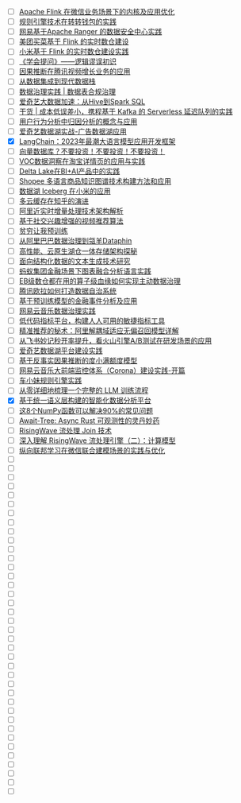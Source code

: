 - [ ] [Apache Flink 在微信业务场景下的内核及应用优化](https://mp.weixin.qq.com/s/kVsyDaGXLG3KWQgX4bAYAg)
- [ ] [规则引擎技术在转转钱包的实践](https://mp.weixin.qq.com/s/UUeADomezv5E-42n79vLng)
- [ ] [网易基于Apache Ranger 的数据安全中心实践](https://mp.weixin.qq.com/s/qqq9BYf-HLK6wZM2TuHAPw)
- [ ] [美团买菜基于 Flink 的实时数仓建设](https://mp.weixin.qq.com/s/XTd5KVESrZgTcmoR6upcPg)
- [ ] [小米基于 Flink 的实时数仓建设实践](https://mp.weixin.qq.com/s/FqmIynf3ap0VBElxvRYAew)
- [ ] [《学会提问》——逻辑谬误初识](https://mp.weixin.qq.com/s/KrbbnFlcJ2TNyLdHienbnw)
- [ ] [因果推断在腾讯视频增长业务的应用](https://mp.weixin.qq.com/s/Dh5Fqy_KSJD3psUdFkWo7Q)
- [ ] [从数据集成到现代数据栈](https://mp.weixin.qq.com/s/HH1w-imIIOhEBu1GqYwkCw)
- [ ] [数据治理实践 | 数据表合规治理](https://mp.weixin.qq.com/s/5ImY5niYNOb_VpicUcasCg)
- [ ] [爱奇艺大数据加速：从Hive到Spark SQL](https://mp.weixin.qq.com/s/DkT6pGMEOnkentqbOUgTlQ)
- [ ] [干货 | 成本低误差小，携程基于 Kafka 的 Serverless 延迟队列的实践](https://mp.weixin.qq.com/s/HJRLVTNNrRH-u6zPx7R_mA)
- [ ] [用户行为分析中归因分析的概念与应用](https://mp.weixin.qq.com/s/1vQNRVPVOHcVkSL1osxJ7g)
- [ ] [爱奇艺数据湖实战-广告数据湖应用](https://mp.weixin.qq.com/s/8qk4VkBksFpY78JEiiwhgQ)
- [x] [LangChain：2023年最潮大语言模型应用开发框架](https://smartsi.blog.csdn.net/article/details/134217073)
- [ ] [向量数据库？不要投资！不要投资！不要投资！](https://mp.weixin.qq.com/s/gGptu_zoT4lJbZ9-4fQzzg)
- [ ] [VOC数据洞察在淘宝详情页的应用与实践](https://mp.weixin.qq.com/s/Nmay3v6DPFGbKTaZqLfUYQ)
- [ ] [Delta Lake在BI+AI产品中的实践](https://mp.weixin.qq.com/s/8GnnxVgb4hNvAzvmXLG3BQ)
- [ ] [Shopee 多语言商品知识图谱技术构建方法和应用](https://mp.weixin.qq.com/s/AmBRkWNjRoz7Bq22HFJEzQ)
- [ ] [数据湖 Iceberg 在小米的应用](https://mp.weixin.qq.com/s/5PyfS7c8Y9sUdQKKRayN0g)
- [ ] [多云缓存在知乎的演进](https://mp.weixin.qq.com/s/Pcvoa9ZSAO_XSLoiyhAeRA)
- [ ] [阿里近实时增量处理技术架构解析](https://mp.weixin.qq.com/s/JiNrYvUVZ1YYXvETmw6LWA)
- [ ] [基于社交兴趣增强的视频推荐算法](https://mp.weixin.qq.com/s/2Ao6ChYRmGtDU8LeE_HrBQ)
- [ ] [贫穷让我预训练](https://mp.weixin.qq.com/s/Mn6gO_RVbRrN-9LAa-hQxg)
- [ ] [从阿里巴巴数据治理到瓴羊Dataphin](https://mp.weixin.qq.com/s/IKgDwyG8t80lJ06fLLTwcA)
- [ ] [高性能、云原生湖仓一体存储架构探秘](https://mp.weixin.qq.com/s/BsMlJesI3Rc0gqEptBIjsw)
- [ ] [面向结构化数据的文本生成技术研究](https://mp.weixin.qq.com/s/hJwfpV7pVBsLI1SC8r-ONQ)
- [ ] [蚂蚁集团金融场景下图表融合分析语言实践](https://mp.weixin.qq.com/s/Msxxm6GYwbi8Ma4Or7t_0Q)
- [ ] [EB级数仓都在用的算子级血缘如何实现主动数据治理](https://mp.weixin.qq.com/s/_N4eYJt5bS1nNn9APM2A6A)
- [ ] [腾讯欧拉如何打造数据自治系统](https://mp.weixin.qq.com/s/KT3oYqbVScQgHv9r1wvuTw)
- [ ] [基于预训练模型的金融事件分析及应用](https://mp.weixin.qq.com/s/tM-Lz89XU2CqCHHXAJgk2Q)
- [ ] [网易云音乐数据治理实践](https://mp.weixin.qq.com/s/XH50ICSfpgwgSpkb5IQmYA)
- [ ] [低代码指标平台，构建人人可用的敏捷指标工具](https://mp.weixin.qq.com/s/vbY66PIPT3_xM1s8UgxIqQ)
- [ ] [精准推荐的秘术：阿里解耦域适应无偏召回模型详解](https://mp.weixin.qq.com/s/0Cbc3aAYTeFqLDutLBXJmA)
- [ ] [从飞书妙记秒开率提升，看火山引擎A/B测试在研发场景的应用](https://mp.weixin.qq.com/s/KBEE8pYsT7f_KR5NGCge_A)
- [ ] [爱奇艺数据湖平台建设实践](https://mp.weixin.qq.com/s/k2rFAKzXLhcpBuKigClASQ)
- [ ] [基于反事实因果推断的度小满额度模型](https://mp.weixin.qq.com/s/qTzhyvtYEENbUZ1ktUyKNg)
- [ ] [网易云音乐大前端监控体系（Corona）建设实践-开篇](https://mp.weixin.qq.com/s/gLVlCauJ3JbLxgrxFfZNXg)
- [ ] [车小妹规则引擎实践](https://mp.weixin.qq.com/s/Ahk6I9bBJ9sSOkhWQggLDw)
- [ ] [从零详细地梳理一个完整的 LLM 训练流程](https://mp.weixin.qq.com/s/Et2NAwAzg2iHrpjDgsx-Hg)
- [x] [基于统一语义层构建的智能化数据分析平台](https://smartsi.blog.csdn.net/article/details/142989082)
- [ ] [这8个NumPy函数可以解决90%的常见问题](https://mp.weixin.qq.com/s/JxuGZhtyxiLljk5G6ZFkHQ)
- [ ] [Await-Tree: Async Rust 可观测性的灵丹妙药](https://mp.weixin.qq.com/s/H3KPNMXQcEe6sQeufNSuHQ)
- [ ] [RisingWave 流处理 Join 技术](https://mp.weixin.qq.com/s/u_9Y_cuOiuRGT17XU_34zA)
- [ ] [深入理解 RisingWave 流处理引擎（二）：计算模型](https://mp.weixin.qq.com/s/kXc0ew3eCLkN1Tz6zgLXug)
- [ ] [纵向联邦学习在微信联合建模场景的实践与优化](https://mp.weixin.qq.com/s/h3ZE03rGF6rTEsWmZy0T7Q)
- [ ] []()
- [ ] []()
- [ ] []()
- [ ] []()
- [ ] []()
- [ ] []()
- [ ] []()
- [ ] []()
- [ ] []()
- [ ] []()
- [ ] []()
- [ ] []()
- [ ] []()
- [ ] []()
- [ ] []()
- [ ] []()
- [ ] []()
- [ ] []()
- [ ] []()
- [ ] []()
- [ ] []()
- [ ] []()
- [ ] []()
- [ ] []()
- [ ] []()
- [ ] []()
- [ ] []()
- [ ] []()
- [ ] []()
- [ ] []()
- [ ] []()
- [ ] []()
- [ ] []()
- [ ] []()
- [ ] []()
- [ ] []()
- [ ] []()
- [ ] []()
